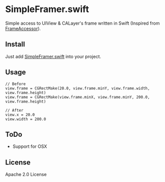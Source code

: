 # SimpleFramer.swift
Simple access to UIView &amp; CALayer's frame written in Swift (Inspired from [FrameAccessor](https://github.com/AlexDenisov/FrameAccessor)).

## Install
Just add [SimpleFramer.swift](blob/master/SimpleFramer/SimpleFramer.swift) into your project.

## Usage
```
// Before
view.frame = CGRectMake(20.0, view.frame.minY, view.frame.width, view.frame.height)
view.frame = CGRectMake(view.frame.minX, view.frame.minY, 200.0, view.frame.height)

// After 
view.x = 20.0
view.width = 200.0
```

## ToDo
- Support for OSX

## License
Apache 2.0 License
